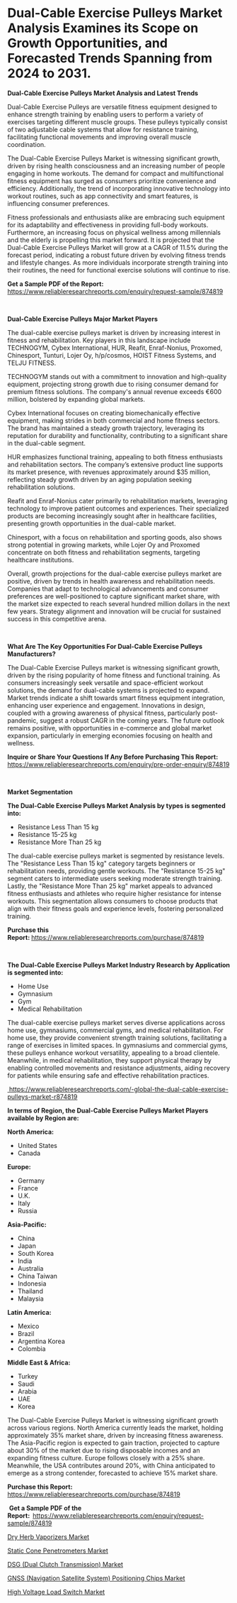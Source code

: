 <p><h1>Dual-Cable Exercise Pulleys Market Analysis Examines its Scope on Growth Opportunities, and Forecasted Trends Spanning from 2024 to 2031.</h1></p><p><strong>Dual-Cable Exercise Pulleys Market Analysis and Latest Trends</strong></p>
<p><p>Dual-Cable Exercise Pulleys are versatile fitness equipment designed to enhance strength training by enabling users to perform a variety of exercises targeting different muscle groups. These pulleys typically consist of two adjustable cable systems that allow for resistance training, facilitating functional movements and improving overall muscle coordination. </p><p>The Dual-Cable Exercise Pulleys Market is witnessing significant growth, driven by rising health consciousness and an increasing number of people engaging in home workouts. The demand for compact and multifunctional fitness equipment has surged as consumers prioritize convenience and efficiency. Additionally, the trend of incorporating innovative technology into workout routines, such as app connectivity and smart features, is influencing consumer preferences.</p><p>Fitness professionals and enthusiasts alike are embracing such equipment for its adaptability and effectiveness in providing full-body workouts. Furthermore, an increasing focus on physical wellness among millennials and the elderly is propelling this market forward. It is projected that the Dual-Cable Exercise Pulleys Market will grow at a CAGR of 11.5% during the forecast period, indicating a robust future driven by evolving fitness trends and lifestyle changes. As more individuals incorporate strength training into their routines, the need for functional exercise solutions will continue to rise.</p></p>
<p><strong>Get a Sample PDF of the Report:&nbsp;</strong> <a href="https://www.reliableresearchreports.com/enquiry/request-sample/874819">https://www.reliableresearchreports.com/enquiry/request-sample/874819</a></p>
<p>&nbsp;</p>
<p><strong>Dual-Cable Exercise Pulleys Major Market Players</strong></p>
<p><p>The dual-cable exercise pulleys market is driven by increasing interest in fitness and rehabilitation. Key players in this landscape include TECHNOGYM, Cybex International, HUR, Reafit, Enraf-Nonius, Proxomed, Chinesport, Tunturi, Lojer Oy, h/p/cosmos, HOIST Fitness Systems, and TELJU FITNESS.</p><p>TECHNOGYM stands out with a commitment to innovation and high-quality equipment, projecting strong growth due to rising consumer demand for premium fitness solutions. The company's annual revenue exceeds €600 million, bolstered by expanding global markets. </p><p>Cybex International focuses on creating biomechanically effective equipment, making strides in both commercial and home fitness sectors. The brand has maintained a steady growth trajectory, leveraging its reputation for durability and functionality, contributing to a significant share in the dual-cable segment.</p><p>HUR emphasizes functional training, appealing to both fitness enthusiasts and rehabilitation sectors. The company’s extensive product line supports its market presence, with revenues approximately around $35 million, reflecting steady growth driven by an aging population seeking rehabilitation solutions.</p><p>Reafit and Enraf-Nonius cater primarily to rehabilitation markets, leveraging technology to improve patient outcomes and experiences. Their specialized products are becoming increasingly sought after in healthcare facilities, presenting growth opportunities in the dual-cable market.</p><p>Chinesport, with a focus on rehabilitation and sporting goods, also shows strong potential in growing markets, while Lojer Oy and Proxomed concentrate on both fitness and rehabilitation segments, targeting healthcare institutions.</p><p>Overall, growth projections for the dual-cable exercise pulleys market are positive, driven by trends in health awareness and rehabilitation needs. Companies that adapt to technological advancements and consumer preferences are well-positioned to capture significant market share, with the market size expected to reach several hundred million dollars in the next few years. Strategy alignment and innovation will be crucial for sustained success in this competitive arena.</p></p>
<p>&nbsp;</p>
<p><strong>What Are The Key Opportunities For Dual-Cable Exercise Pulleys Manufacturers?</strong></p>
<p><p>The Dual-Cable Exercise Pulleys market is witnessing significant growth, driven by the rising popularity of home fitness and functional training. As consumers increasingly seek versatile and space-efficient workout solutions, the demand for dual-cable systems is projected to expand. Market trends indicate a shift towards smart fitness equipment integration, enhancing user experience and engagement. Innovations in design, coupled with a growing awareness of physical fitness, particularly post-pandemic, suggest a robust CAGR in the coming years. The future outlook remains positive, with opportunities in e-commerce and global market expansion, particularly in emerging economies focusing on health and wellness.</p></p>
<p><strong>Inquire or Share Your Questions If Any Before Purchasing This Report:</strong> <a href="https://www.reliableresearchreports.com/enquiry/pre-order-enquiry/874819">https://www.reliableresearchreports.com/enquiry/pre-order-enquiry/874819</a></p>
<p>&nbsp;</p>
<p><strong>Market Segmentation</strong></p>
<p><strong>The Dual-Cable Exercise Pulleys Market Analysis by types is segmented into:</strong></p>
<p><ul><li>Resistance Less Than 15 kg</li><li>Resistance 15-25 kg</li><li>Resistance More Than 25 kg</li></ul></p>
<p><p>The dual-cable exercise pulleys market is segmented by resistance levels. The "Resistance Less Than 15 kg" category targets beginners or rehabilitation needs, providing gentle workouts. The "Resistance 15-25 kg" segment caters to intermediate users seeking moderate strength training. Lastly, the "Resistance More Than 25 kg" market appeals to advanced fitness enthusiasts and athletes who require higher resistance for intense workouts. This segmentation allows consumers to choose products that align with their fitness goals and experience levels, fostering personalized training.</p></p>
<p><strong>Purchase this Report:&nbsp;</strong><a href="https://www.reliableresearchreports.com/purchase/874819">https://www.reliableresearchreports.com/purchase/874819</a></p>
<p>&nbsp;</p>
<p><strong>The Dual-Cable Exercise Pulleys Market Industry Research by Application is segmented into:</strong></p>
<p><ul><li>Home Use</li><li>Gymnasium</li><li>Gym</li><li>Medical Rehabilitation</li></ul></p>
<p><p>The dual-cable exercise pulleys market serves diverse applications across home use, gymnasiums, commercial gyms, and medical rehabilitation. For home use, they provide convenient strength training solutions, facilitating a range of exercises in limited spaces. In gymnasiums and commercial gyms, these pulleys enhance workout versatility, appealing to a broad clientele. Meanwhile, in medical rehabilitation, they support physical therapy by enabling controlled movements and resistance adjustments, aiding recovery for patients while ensuring safe and effective rehabilitation practices.</p></p>
<p><a href="https://www.reliableresearchreports.com/-global-the-dual-cable-exercise-pulleys-market-r874819">&nbsp;https://www.reliableresearchreports.com/-global-the-dual-cable-exercise-pulleys-market-r874819</a></p>
<p><strong>In terms of Region, the Dual-Cable Exercise Pulleys Market Players available by Region are:</strong></p>
<p>
    <p> <strong> North America: </strong>
        <ul>
            <li>United States</li>
            <li>Canada</li>
        </ul>
        </p> 
    <p> <strong> Europe: </strong>
        <ul>
            <li>Germany</li>
            <li>France</li>
            <li>U.K.</li>
            <li>Italy</li>
            <li>Russia</li>
        </ul>
        </p> 
    <p> <strong> Asia-Pacific: </strong>
        <ul>
            <li>China</li>
            <li>Japan</li>
            <li>South Korea</li>
            <li>India</li>
            <li>Australia</li>
            <li>China Taiwan</li>
            <li>Indonesia</li>
            <li>Thailand</li>
            <li>Malaysia</li>
        </ul>
        </p> 
    <p> <strong> Latin America: </strong>
        <ul>
            <li>Mexico</li>
            <li>Brazil</li>
            <li>Argentina Korea</li>
            <li>Colombia</li>
        </ul>
        </p> 
    <p> <strong> Middle East & Africa: </strong>
        <ul>
            <li>Turkey</li>
            <li>Saudi</li>
            <li>Arabia</li>
            <li>UAE</li>
            <li>Korea</li>
        </ul>
    </p>
    </p>
<p><p>The Dual-Cable Exercise Pulleys Market is witnessing significant growth across various regions. North America currently leads the market, holding approximately 35% market share, driven by increasing fitness awareness. The Asia-Pacific region is expected to gain traction, projected to capture about 30% of the market due to rising disposable incomes and an expanding fitness culture. Europe follows closely with a 25% share. Meanwhile, the USA contributes around 20%, with China anticipated to emerge as a strong contender, forecasted to achieve 15% market share.</p></p>
<p><strong>Purchase this Report: </strong><a href="https://www.reliableresearchreports.com/purchase/874819">https://www.reliableresearchreports.com/purchase/874819</a></p>
<p>&nbsp;<strong>Get a Sample PDF of the Report:&nbsp;&nbsp;</strong><a href="https://www.reliableresearchreports.com/enquiry/request-sample/874819">https://www.reliableresearchreports.com/enquiry/request-sample/874819</a></p>
<p><strong></strong></p>
<p><p><a href="https://github.com/julyju69/Market-Research-Report-List-5/blob/main/dry-herb-vaporizers-market.md">Dry Herb Vaporizers Market</a></p><p><a href="https://www.linkedin.com/pulse/static-cone-penetrometers-market-growth-segmentation-ibl7c?trackingId=JEYY1Yv4RLixiOcmFpc%2FLA%3D%3D">Static Cone Penetrometers Market</a></p><p><a href="https://github.com/nathandecarvalho/Market-Research-Report-List-5/blob/main/dsg-dual-clutch-transmission-market.md">DSG (Dual Clutch Transmission) Market</a></p><p><a href="https://issuu.com/reportprime-2/docs/gnss-navigation-satellite-system-po_62fc87c5374670">GNSS (Navigation Satellite System) Positioning Chips Market</a></p><p><a href="https://www.linkedin.com/pulse/high-voltage-load-switch-market-size-share-analysis-6d0vc?trackingId=DEbWVg1MprpAfQ9g54bF1g%3D%3D">High Voltage Load Switch Market</a></p></p>